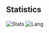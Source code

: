## Statistics
![Stats](https://github-readme-stats-dlemel8.vercel.app/api?username=dlemel8&show_icons=true&hide_title=true&disable_animations=true&theme=tokyonight)
![Lang](https://github-readme-stats-dlemel8.vercel.app/api/top-langs/?username=dlemel8&layout=compact&langs_count=6&card_width=250&theme=tokyonight&&hide=jupyter%20notebook)




